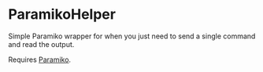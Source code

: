 # ParamikoHelper
Simple Paramiko wrapper for when you just need to send a single command and read the output.

Requires <a href="https://github.com/paramiko/paramiko">Paramiko</a>.
